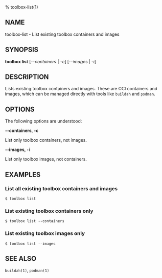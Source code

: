 % toolbox-list(1)

## NAME
toolbox\-list - List existing toolbox containers and images

## SYNOPSIS
**toolbox list** [*--containers* | *-c*] [*--images* | *-i*]

## DESCRIPTION

Lists existing toolbox containers and images. These are OCI containers and
images, which can be managed directly with tools like `buildah` and `podman`.

## OPTIONS ##

The following options are understood:

**--containers, -c**

List only toolbox containers, not images.

**--images, -i**

List only toolbox images, not containers.

## EXAMPLES

### List all existing toolbox containers and images

```
$ toolbox list
```

### List existing toolbox containers only

```
$ toolbox list --containers
```

### List existing toolbox images only

```
$ toolbox list --images
```

## SEE ALSO

`buildah(1)`, `podman(1)`
